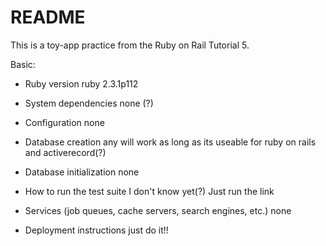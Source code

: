 # README

This is a toy-app practice from the Ruby on Rail Tutorial 5.

Basic:

* Ruby version
ruby 2.3.1p112

* System dependencies
none (?)

* Configuration
none

* Database creation
any will work as long as its useable for ruby on rails and activerecord(?)

* Database initialization
none

* How to run the test suite
I don't know yet(?) Just run the link

* Services (job queues, cache servers, search engines, etc.)
none

* Deployment instructions
just do it!!
